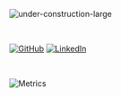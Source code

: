 ![under-construction-large](https://user-images.githubusercontent.com/29048235/120053628-a45d2480-c001-11eb-926e-d286e257e199.png)

<br />

<!-- <a href="https://mubaidr.js.org"><img src="https://img.shields.io/website?up_message=mubaidr.js.org&url=https%3A%2F%2Fmubaidr.js.org" alt="GitHub"></a> -->
<a href="https://github.com/carloswm85"><img src="https://img.shields.io/github/followers/carloswm85.svg?label=GitHub&style=social" alt="GitHub"></a>
<a href="https://www.linkedin.com/in/carloswm85/"><img src="https://img.shields.io/badge/LinkedIn--_.svg?style=social&logo=linkedin" alt="LinkedIn"></a>
<!-- <a href="https://twitter.com/mubaidr"><img src="https://img.shields.io/twitter/follow/mubaidr?label=Twitter&style=social" alt="Twitter"></a>  -->
<!-- <a href="https://github.com/sponsors/mubaidr"><img src="https://img.shields.io/badge/Sponsors--_.svg?style=social&logo=github&logoColor=EA4AAA" alt="Sponsors"></a> -->

<br />

![Metrics](https://metrics.lecoq.io/carloswm85?template=classic&languages=1&introduction=1&languages.limit=8&languages.colors=github&languages.threshold=0%25&introduction.title=false&config.timezone=America%2FBuenos_Aires&config.padding=6%25%2C%2050%25)

<!--
**carloswm85/carloswm85** is a ✨ _special_ ✨ repository because its `README.md` (this file) appears on your GitHub profile.

Here are some ideas to get you started:

- 🔭 I’m currently working on ...
- 🌱 I’m currently learning ...
- 👯 I’m looking to collaborate on ...
- 🤔 I’m looking for help with ...
- 💬 Ask me about ...
- 📫 How to reach me: ...
- 😄 Pronouns: ...
- ⚡ Fun fact: ...
-->
